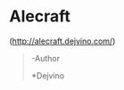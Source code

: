 <detail>

# <summary>Alecraft</summary>
(http://alecraft.dejvino.com/)
  
>-Author<p>
*Dejvino  
  
</detail>
<p>

<detail>